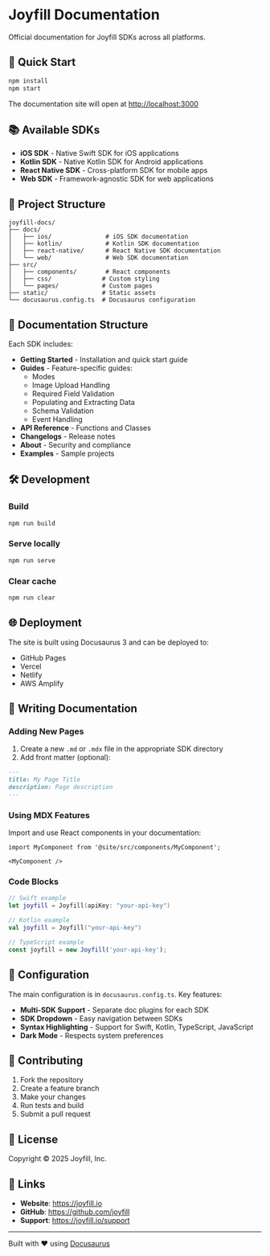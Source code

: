 # Joyfill Documentation

Official documentation for Joyfill SDKs across all platforms.

## 🚀 Quick Start

```bash
npm install
npm start
```

The documentation site will open at [http://localhost:3000](http://localhost:3000)

## 📚 Available SDKs

- **iOS SDK** - Native Swift SDK for iOS applications
- **Kotlin SDK** - Native Kotlin SDK for Android applications
- **React Native SDK** - Cross-platform SDK for mobile apps
- **Web SDK** - Framework-agnostic SDK for web applications

## 📁 Project Structure

```
joyfill-docs/
├── docs/
│   ├── ios/               # iOS SDK documentation
│   ├── kotlin/            # Kotlin SDK documentation
│   ├── react-native/      # React Native SDK documentation
│   └── web/               # Web SDK documentation
├── src/
│   ├── components/        # React components
│   ├── css/              # Custom styling
│   └── pages/            # Custom pages
├── static/               # Static assets
└── docusaurus.config.ts  # Docusaurus configuration
```

## 📝 Documentation Structure

Each SDK includes:

- **Getting Started** - Installation and quick start guide
- **Guides** - Feature-specific guides:
  - Modes
  - Image Upload Handling
  - Required Field Validation
  - Populating and Extracting Data
  - Schema Validation
  - Event Handling
- **API Reference** - Functions and Classes
- **Changelogs** - Release notes
- **About** - Security and compliance
- **Examples** - Sample projects

## 🛠️ Development

### Build

```bash
npm run build
```

### Serve locally

```bash
npm run serve
```

### Clear cache

```bash
npm run clear
```

## 🌐 Deployment

The site is built using Docusaurus 3 and can be deployed to:

- GitHub Pages
- Vercel
- Netlify
- AWS Amplify

## 📖 Writing Documentation

### Adding New Pages

1. Create a new `.md` or `.mdx` file in the appropriate SDK directory
2. Add front matter (optional):
```markdown
---
title: My Page Title
description: Page description
---
```

### Using MDX Features

Import and use React components in your documentation:

```mdx
import MyComponent from '@site/src/components/MyComponent';

<MyComponent />
```

### Code Blocks

```swift
// Swift example
let joyfill = Joyfill(apiKey: "your-api-key")
```

```kotlin
// Kotlin example
val joyfill = Joyfill("your-api-key")
```

```typescript
// TypeScript example
const joyfill = new Joyfill('your-api-key');
```

## 🔧 Configuration

The main configuration is in `docusaurus.config.ts`. Key features:

- **Multi-SDK Support** - Separate doc plugins for each SDK
- **SDK Dropdown** - Easy navigation between SDKs
- **Syntax Highlighting** - Support for Swift, Kotlin, TypeScript, JavaScript
- **Dark Mode** - Respects system preferences

## 🤝 Contributing

1. Fork the repository
2. Create a feature branch
3. Make your changes
4. Run tests and build
5. Submit a pull request

## 📄 License

Copyright © 2025 Joyfill, Inc.

## 🔗 Links

- **Website**: https://joyfill.io
- **GitHub**: https://github.com/joyfill
- **Support**: https://joyfill.io/support

---

Built with ❤️ using [Docusaurus](https://docusaurus.io/)
